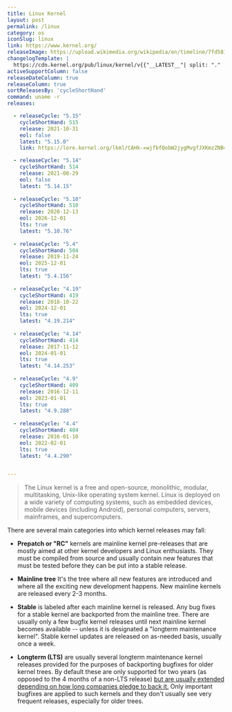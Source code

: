 ```yaml
---
title: Linux Kernel
layout: post
permalink: /linux
category: os
iconSlug: linux
link: https://www.kernel.org/
releaseImage: https://upload.wikimedia.org/wikipedia/en/timeline/7fd581c797074c2059bfdcf078447733.png
changelogTemplate: |
  https://cdn.kernel.org/pub/linux/kernel/v{{"__LATEST__"| split: "." | first}}.x/ChangeLog-{{"__LATEST__"}}
activeSupportColumn: false
releaseDateColumn: true
releaseColumn: true
sortReleasesBy: 'cycleShortHand'
command: uname -r
releases:

  - releaseCycle: "5.15"
    cycleShortHand: 515
    release: 2021-10-31
    eol: false
    latest: "5.15.0"
    link: https://lore.kernel.org/lkml/CAHk-=wjfbfQobW2jygMvgfJXKmzZNB=UTzBrFs2vTEzVpBXA4Q@mail.gmail.com/T/

  - releaseCycle: "5.14"
    cycleShortHand: 514
    release: 2021-08-29
    eol: false
    latest: "5.14.15"
        
  - releaseCycle: "5.10"
    cycleShortHand: 510
    release: 2020-12-13
    eol: 2026-12-01
    lts: true
    latest: "5.10.76"
    
  - releaseCycle: "5.4"
    cycleShortHand: 504
    release: 2019-11-24
    eol: 2025-12-01
    lts: true
    latest: "5.4.156"
    
  - releaseCycle: "4.19"
    cycleShortHand: 419
    release: 2018-10-22
    eol: 2024-12-01
    lts: true
    latest: "4.19.214"
    
  - releaseCycle: "4.14"
    cycleShortHand: 414
    release: 2017-11-12
    eol: 2024-01-01
    lts: true
    latest: "4.14.253"
    
  - releaseCycle: "4.9"
    cycleShortHand: 409
    release: 2016-12-11
    eol: 2023-01-01
    lts: true
    latest: "4.9.288"
    
  - releaseCycle: "4.4"
    cycleShortHand: 404
    release: 2016-01-10
    eol: 2022-02-01
    lts: true
    latest: "4.4.290"


---
```


> The Linux kernel is a free and open-source, monolithic, modular, multitasking, Unix-like operating system kernel.
Linux is deployed on a wide variety of computing systems, such as embedded devices, mobile devices (including Android), personal computers, servers, mainframes, and supercomputers.

There are several main categories into which kernel releases may fall:

- **Prepatch or "RC"** kernels are mainline kernel pre-releases that are mostly aimed at other kernel developers and Linux enthusiasts. They must be compiled from source and usually contain new features that must be tested before they can be put into a stable release.

- **Mainline tree**  It's the tree where all new features are introduced and where all the exciting new development happens. New mainline kernels are released every 2-3 months.    

- **Stable** is labeled after each mainline kernel is released. Any bug fixes for a stable kernel are backported from the mainline tree. There are usually only a few bugfix kernel releases until next mainline kernel becomes available -- unless it is designated a "longterm maintenance kernel". Stable kernel updates are released on as-needed basis, usually once a week.
        
- **Longterm (LTS)** are usually several longterm maintenance kernel releases provided for the purposes of backporting bugfixes for older kernel trees. By default these are only supported for two years (as opposed to the 4 months of a non-LTS release) [but are usually extended depending on how long companies pledge to back it.](https://lore.kernel.org/lkml/YA%2FE1bHRmZb50MlS@kroah.com/) Only important bugfixes are applied to such kernels and they don't usually see very frequent releases, especially for older trees. 


